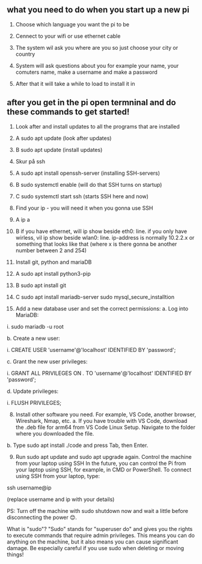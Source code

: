 ## what you need to do when you start up a new pi
1. Choose which language you want the pi to be

2. Cennect to your wifi or use ethernet cable

3. The system wil ask you where are you so just choose your city or country

4. System will ask questions about you for example your name, your comuters name, make a  username and make a password

5. After that it will take a while to load to install it in

 ## after you get in the pi open termninal and do these commands to get started!

 1. Look after and install updates to all the programs that are installed

 1. A sudo apt update (look after updates)
 2. B sudo apt update (install updates)

2. Skur på ssh

1. A sudo apt install openssh-server (installing SSH-servers)
2. B sudo systemctl enable (will do that SSH turns on startup)
3. C sudo systemctl start ssh (starts SSH here and now)

5. Find your ip - you will need it when you gonna use SSH

1. A ip a 
2. B if you have ethernet, will ip show beside eth0: line. if you only have wirless, vil ip show beside wlan0: line. ip-address is normally 10.2.2.x or something that looks like that (where x is there gonna be another number between 2 and 254)

6. Install git, python and mariaDB

1. A sudo apt install python3-pip
2. B sudo apt install git
3. C sudo apt install mariadb-server
sudo mysql_secure_installtion

7. Add a new database user and set the correct permissions:
a. Log into MariaDB:

i. sudo mariadb -u root

b. Create a new user:

i. CREATE USER 'username'@'localhost' IDENTIFIED BY 'password';

c. Grant the new user privileges:

i. GRANT ALL PRIVILEGES ON *.* TO 'username'@'localhost' IDENTIFIED BY 'password';

d. Update privileges:

i. FLUSH PRIVILEGES;

8. Install other software you need. For example, VS Code, another browser, Wireshark, Nmap, etc.
a. If you have trouble with VS Code, download the .deb file for arm64 from VS Code Linux Setup. Navigate to the folder where you downloaded the file.

b. Type sudo apt install ./code and press Tab, then Enter.

9. Run sudo apt update and sudo apt upgrade again.
Control the machine from your laptop using SSH
In the future, you can control the Pi from your laptop using SSH, for example, in CMD or PowerShell. To connect using SSH from your laptop, type:

ssh username@ip

(replace username and ip with your details)

PS: Turn off the machine with sudo shutdown now and wait a little before disconnecting the power 😊.

What is "sudo"?
"Sudo" stands for "superuser do" and gives you the rights to execute commands that require admin privileges. This means you can do anything on the machine, but it also means you can cause significant damage. Be especially careful if you use sudo when deleting or moving things!


